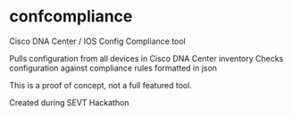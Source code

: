 # confcompliance
Cisco DNA Center / IOS Config Compliance tool

Pulls configuration from all devices in Cisco DNA Center inventory
Checks configuration against compliance rules formatted in json

This is a proof of concept, not a full featured tool.

Created during SEVT Hackathon